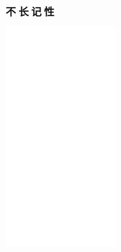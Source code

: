 # 不 长 记 性

<iframe src="//player.bilibili.com/player.html?bvid=BV1ud4y1D7sK" scrolling="no" border="0" height="600" frameborder="no" framespacing="0" allowfullscreen="true"> </iframe>